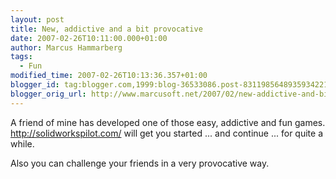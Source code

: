 ```yaml
---
layout: post
title: New, addictive and a bit provocative
date: 2007-02-26T10:11:00.000+01:00
author: Marcus Hammarberg
tags:
  - Fun
modified_time: 2007-02-26T10:13:36.357+01:00
blogger_id: tag:blogger.com,1999:blog-36533086.post-8311985648935934221
blogger_orig_url: http://www.marcusoft.net/2007/02/new-addictive-and-bit-provocative.html
---
```


A friend of mine has developed one of those easy, addictive and fun
games. <http://solidworkspilot.com/> will get you started ... and
continue ... for quite a while.

Also you can challenge your friends in a very provocative way.
